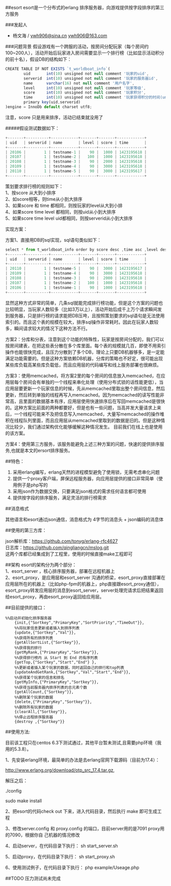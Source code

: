 ##esort
esort是一个分布式的erlang 排序服务器，向游戏提供按字段排序的第三方服务

###发起人
* 杨文海 / ywh906@sina.cn ywh906@163.com

###问题背景
假设游戏有一个跨服的活动，按房间分配玩家（每个房间约100~200人），活动开始后玩家进入房间需要显示一个排行榜（比如显示活动积分的前十名），假设DB的结构如下：

```javascript
CREATE TABLE IF NOT EXISTS `t_worldboat_info`(
        uid       int(10) unsigned not null comment '玩家的uid',
        serverid  int(10) unsigned not null comment '玩家的服务器id',
        name      varchar(16) not null comment '用户名字',
        level     int(10) unsigned not null comment '玩家等级',
        score     int(10) unsigned not null comment '玩家积分',
        time      int(10) unsigned not null comment '玩家获得积分的时间(unix时间戳)',
        primary key(uid,serverid)
)engine = InnoDb default charset utf8;
```

注意，score 只是用来排序，活动已结束就没用了

#####假设测试数据如下：

```javascript
+-------+----------+------------+-------+-------+------------+
| uid   | serverid | name       | level | score | time       |
+-------+----------+------------+-------+-------+------------+
| 20106 |        1 | testname-1 |    90 |  1000 | 1423195618 |
| 20107 |        1 | testname-2 |   100 |  1000 | 1423195618 |
| 20108 |        1 | testname-3 |    90 |  2000 | 1423195618 |
| 20109 |        1 | testname-4 |    90 |  3000 | 1423195618 |
| 20110 |        1 | testname-5 |    90 |  3000 | 1423195617 |
+-------+----------+------------+-------+-------+------------+
```

策划要求排行榜的规则如下：  
 1、按score 从大到小排序  
 2、如score相等，则time从小到大排序  
 3、如果score 和 time 都相同，则按玩家的level从大到小排  
 4、如果score time level 都相同，则按uid从小到大排序  
 5、如果score time level uid都相同，则按serverid从小到大排序
 
实现方案：

方案1、直接用DB的sql实现，sql语句类似如下：
```javascript
select * from t_worldboat_info order by score desc ,time asc ,level desc,uid asc ,serverid asc ;
+-------+----------+------------+-------+-------+------------+
| uid   | serverid | name       | level | score | time       |
+-------+----------+------------+-------+-------+------------+
| 20110 |        1 | testname-5 |    90 |  3000 | 1423195617 |
| 20109 |        1 | testname-4 |    90 |  3000 | 1423195618 |
| 20108 |        1 | testname-3 |    90 |  2000 | 1423195618 |
| 20107 |        1 | testname-2 |   100 |  1000 | 1423195618 |
| 20106 |        1 | testname-1 |    90 |  1000 | 1423195618 |
+-------+----------+------------+-------+-------+------------+
```
显然这种方式非常的简单，几条sql就能完成排行榜功能，但是这个方案的问题也比较明显，当玩家人数较多（比如3万以上），活动开始后成千上万个请求瞬间发到服务器，只是排行榜的请求能把DB压垮，且按照策划要求的sql语句是无法使用索引的。而且这个表的规模在较大，排序sql操作非常耗时。因此在玩家人数较多，瞬间请求较大的情况下这种方法不行。

方案2：分库和分表，注意到这个功能的特殊性，玩家是按房间分配的，我们可以按房间建表，在把这些表分散在多个库里面。每个表的规模就几百，即使不用索引操作也能很快完成，且压力分散到了多个DB，理论上只要DB机器够多，是一定能满足功能需要的。但是这种方案依赖DB机器，分库的策略也不好定，很可能出现某些库负载高某些库负载低，而且应用层的代码编写和线上服务部署也很麻烦。

方案3：使用memcached，将方案2里的每个房间的信息放入memcached，在应用层每个房间会有单独的一个线程来串化处理（使用分布式锁的话性能更低），当应用层要更新一个玩家信息的时候，先从memcached里取出整个房间信息，然后更新，然后转到单独的线程再写入memcached。因为memcached的读写性能非常高，且里面的数据基本有序，应用层使用快速排序后在写回memcached是很快的。这种方案比前面的两种都要好，但是也有一些问题，当高并发大量请求上来后，一个线程可能来不及把信息写入memcached，大量写memcached的操作堆积在线程队列里面，而且应用层从memcached里取到的数据是旧的。但是这种情况比较少，我们通过架构优化能够缓解这种情况发生。
目前我们在线上也是使用的该方案。

方案4：使用第三方服务，该服务能避免上述三种方案的问题，快速的提供排序服务,也就是本文的ersort排序服务。


##特色：
   1) 采用erlang编写，erlang天然的进程模型避免了使用锁，无需考虑串化问题  
   2) 提供一个proxy客户端，屏保远程服务器，向应用层提供的接口非常简单（使用例子是php写的  
   3) 采用json作为数据交换，只要满足json格式的需求任何语言都可使用  
   4) 提供按字段的排序服务，满足灵活的排行榜需求  
   

##消息格式

  其他语言和esort通过json通信，消息格式为 4字节的消息头 + json编码的消息体

##使用的第三方库：

   json解析库：https://github.com/tonyg/erlang-rfc4627  
   日志库：https://github.com/qingliangcn/mslog.git   
   这两个库都已经集成到了工程里，使用的时候直接make工程即可
	
##架构
esort的架构分为两个部分：  
1、esort_server ，核心排序服务器，部署在远程机器上  
2、esort_proxy，是应用层和esort_server 沟通的桥梁，esort_proxy直接部署在应用层所在的机器上（比如php-fpm的机器上，php直接跟esort_proxy通信），
   esort_proxy转发应用层的消息到esort_server，server处理完请求后把结果返回给esort_proxy，再由esort_proxy返回给应用层。



##目前提供的接口：

	%%启动并初始化排序服务器
        {init,{"Sortkey","PrimaryKey","SortPriority","TimeOut"}},
        %%将玩家信息更新或者插入到排序列表
        {update,{"Sortkey","Val"}},
        %%获得所有的排序列表
        {getAllSortList,{"Sortkey"}},
        %%获得我的排行
        {getMyRank,{"PrimaryKey","Sortkey"}},
        %%获得排行榜内 从 Start 到 End 的有序列表
        {getTop,{"Sortkey","Start","End"} },
        %%更新或者插入某个玩家的数据，同时返回自己的排行和top列表
        {updateAndGetRank,{"Sortkey","Val","Start","End"}},
        %%获得某个玩家的信息和排名
        {getMyInfo,{"PrimaryKey","Sortkey"}},
        %%获得当前服务器内排序列表的总元素个数
        {getAllCount,{"Sortkey"}},
        %%删除某个玩家的数据
        {delete,{"PrimaryKey","Sortkey"}},
        %%删除所有玩家的数据
        {clearAll,{"Sortkey"}},
        %%停止远程排序服务器
        {destroy ,{"Sortkey"}}
    
##使用方法:

目前该工程只在centos 6.3下测试通过，其他平台暂未测试,且需要php环境（我用的5.3.8）。

1、先安装erlang环境，最简单的办法是去erlang官网下载源码（目前为17.4）：

   http://www.erlang.org/download/otp_src_17.4.tar.gz,
   
   解压之后：

   ./config

   sudo make install
   
2、把esort的代码check out 下来，进入代码目录，然后执行 make 即可生成工程

3、修改server.config 和 proxy.config 的端口，目前server用的是7091 proxy用的7090，根据你自   己机器的情况修改

4、启动server，在代码目录下执行：
   sh start_server.sh
   
5、启动proxy，在代码目录下执行：
   sh  start_proxy.sh
   
6、使用测试例子，在代码目录下执行：
   php example/Useage.php 

##TODO
压力测试尚未完成


